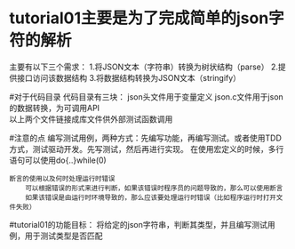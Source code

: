 # tutorial01主要是为了完成简单的json字符的解析

主要有以下三个需求：
    1.将JSON文本（字符串）转换为树状结构（parse）
    2.提供接口访问该数据结构
    3.将数据结构转换为JSON文本（stringify）

#对于代码目录
代码目录有三块：
    json头文件用于变量定义
    json.c文件用于json的数据转换，为可调用API       
        以上两个文件链接成库文件供外部测试函数调用
    
#注意的点
    编写测试用例，两种方式：先编写功能，再编写测试。或者使用TDD方式，测试驱动开发。先写测试，然后再进行实现。
    在使用宏定义的时候，多行语句可以使用do{..}while(0)

    断言的使用以及何时处理运行时错误
        可以根据错误的形式来进行判断，如果该错误时程序员的问题导致的，那么可以使用断言
        如果该错误是由运行时环境导致的，那么应该要处理运行时错误（比如程序运行时打开文件失败）

#tutorial01的功能目标：
    将给定的json字符串，判断其类型，并且编写测试用例，用于测试类型是否匹配
